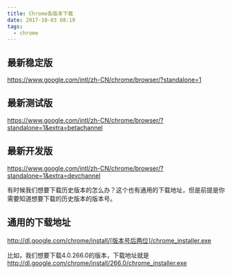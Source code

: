 ```yaml
---
title: Chrome各版本下载
date: 2017-10-03 08:19
tags:
  - chrome
---
```


## 最新稳定版

https://www.google.com/intl/zh-CN/chrome/browser/?standalone=1


## 最新测试版

https://www.google.com/intl/zh-CN/chrome/browser/?standalone=1&extra=betachannel

## 最新开发版

https://www.google.com/intl/zh-CN/chrome/browser/?standalone=1&extra=devchannel

有时候我们想要下载历史版本的怎么办？这个也有通用的下载地址，但是前提是你需要知道想要下载的历史版本的版本号。

## 通用的下载地址
http://dl.google.com/chrome/install/[版本号后两位]/chrome_installer.exe

比如，我们想要下载4.0.266.0的版本，下载地址就是
http://dl.google.com/chrome/install/266.0/chrome_installer.exe
